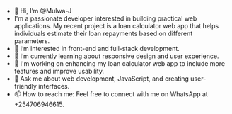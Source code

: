 - 👋 Hi, I’m @Mulwa-J
- I'm a passionate developer interested in building practical web applications. My recent project is a loan calculator web app that helps individuals estimate their loan repayments based on different parameters.
- 👀 I’m interested in front-end and full-stack development.
- 🌱 I’m currently learning about responsive design and user experience.
- 💼 I'm working on enhancing my loan calculator web app to include more features and improve usability.
- 💬 Ask me about web development, JavaScript, and creating user-friendly interfaces.
- 📫 How to reach me: Feel free to connect with me on WhatsApp at +254706946615.

<!---
Mulwa-J/Mulwa-J is a ✨ special ✨ repository because its `README.md` (this file) appears on your GitHub profile.
You can click the Preview link to take a look at your changes.
--->

